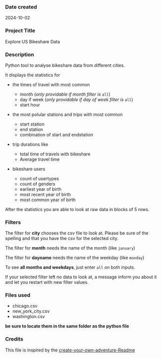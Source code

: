 ### Date created
2024-10-02

### Project Title
Explore US Bikeshare Data


### Description
Python tool to analyse bikeshare data from different cities.

It displays the statistics for

+ the times of travel with most common 
    + month (_only providable if month filter is_ `all`)
    + day if week (_only providable if day of week filter is_ `all`)
    + start hour


+ the most polular stations and trips with most common
    + start station
    + end station
    + combination of start and endstation


+ trip durations like
    + total time of travels with bikeshare
    + Average travel time


+ bikeshare users
    + count of usertypes
    + count of genders
    + earliest year of birth
    + most recent year of birth
    + most common year of birth

After the statistics you are able to look at raw data in blocks of 5 rows.


### Filters
The filter for **city** chooses the csv file to look at. Please be sure of the spelling and that you have the csv for the selected city.

The filter for **month** needs the name of the month (like `january`)

The filter for **dayname** needs the name of the weekday (like `monday`) 

To see **all months and weekdays**, just enter `all` on both inputs.

If your selected filter left no data to look at, a message inform you about it and let you restart with new filter values.


### Files used
+ chicago.csv
+ new_york_city.csv
+ washington.csv

**be sure to locate them in the same folder as the python file**


### Credits
This file is inspired by the [create-your-own-adventure-Readme](https://github.com/udacity/create-your-own-adventure)
